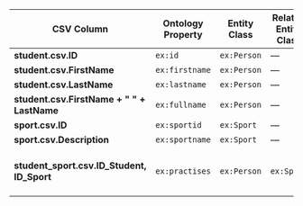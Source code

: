 | CSV Column | Ontology Property | Entity Class | Related Entity Class | Subject Generation | Join Condition |
| --------------------------------------------- | ----------------- | ------------ | -------------------- | ------------------------ | ---------------------------------------------------------------------------------------- |
| **student.csv.ID**                            | `ex:id`           | `ex:Person`  | —                    | `ex:person/{ID}`         | —                                                                                        |
| **student.csv.FirstName**                     | `ex:firstname`    | `ex:Person`  | —                    | `ex:person/{ID}`         | —                                                                                        |
| **student.csv.LastName**                      | `ex:lastname`     | `ex:Person`  | —                    | `ex:person/{ID}`         | —                                                                                        |
| **student.csv.FirstName + " " + LastName**    | `ex:fullname`     | `ex:Person`  | —                    | `ex:person/{ID}`         | —                                                                                        |
| **sport.csv.ID**                              | `ex:sportid`      | `ex:Sport`   | —                    | `ex:sport/{ID}`          | —                                                                                        |
| **sport.csv.Description**                     | `ex:sportname`    | `ex:Sport`   | —                    | `ex:sport/{ID}`          | —                                                                                        |
| **student\_sport.csv.ID\_Student, ID\_Sport** | `ex:practises`    | `ex:Person`  | `ex:Sport`           | `ex:person/{ID_Student}` | `student_sport.ID_Student = student.ID` <br>`AND`<br>`student_sport.ID_Sport = sport.ID` |
